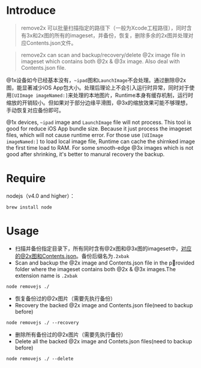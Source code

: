 # Introduce
> remove2x 可以批量扫描指定的路径下（一般为Xcode工程路径），同时含有3x和2x图的所有的imageset，并备份，恢复，删除多余的2x图并处理对应Contents.json文件。

> remove2x can scan and backup/recovery/delete @2x image file in imageset which contains both @2x & @3x image. Also deal with Contents.json file.
> 

@1x设备如今已经基本没有，`~ipad`图和`LaunchImage`不会处理。通过删除@2x图，能显著减少iOS App包大小。处理后理论上不会引入运行时异常，同时对于使用`[UIImage imageNamed:]`来处理的本地图片，Runtime本身有缓存机制，运行时缩放的开销较小。但如果对于部分边缘平滑图，@3x的缩放效果可能不够理想，手动恢复对应备份即可。

@1x devices, `~ipad` image and `LaunchImage` file will not process. This tool is good for reduce iOS App bundle size. Because it just process the imageset files, which will not cause runtime error. For those use `[UIImage imageNamed:]` to load local image file, Runtime can cache the shirnked image the first time load to RAM. For some smooth-edge @3x images which is not good after shrinking, it's better to manural recovery the backup.

# Require

nodejs（v4.0 and higher）：

```shell
brew install node
```

# Usage


+ 扫描并备份指定目录下，所有同时含有@2x图和@3x图的imageset中，对应的@2x图和Contents.json。备份后缀名为`.2xbak`
+ Scan and backup the @2x image and Contents.json file in the provided folder where the imageset contains both @2x & @3x images.The extension name is `.2xbak`

```shell
node removejs ./
```

+ 恢复备份过的@2x图片（需要先执行备份）
+ Recovery the backed @2x image and Contents.json file(need to backup before)

```shell
node removejs ./ --recovery
```

+ 删除所有备份过的@2x图片（需要先执行备份）
+ Delete all the backed @2x image and Contets.json files(need to backup before)

```shell
node removejs ./ --delete
```